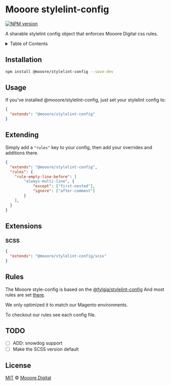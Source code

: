 # Mooore stylelint-config

[![NPM version](https://img.shields.io/npm/v/@mooore/stylelint-config.svg)](https://www.npmjs.org/package/@mooore/stylelint-config)

A sharable stylelint config object that enforces Mooore Digital css rules.

<details><summary>Table of Contents</summary>

- [Installation](#installation)
- [Usage](#usage)
- [Extending](#extending)
- [Extensions](#extensions)
  - [SCSS](#scss)
- [Rules](#rules)
- [TODO](#todo)
- [License](#license)

</details>

## Installation

```bash
npm install @mooore/stylelint-config --save-dev
```

## Usage

If you've installed @mooore/stylelint-config,
just set your stylelint config to:

```json
{
  "extends": "@mooore/stylelint-config"
}
```

## Extending

Simply add a `"rules"` key to your config,
then add your overrides and additions there.

```json
{
  "extends": "@mooore/stylelint-config",
  "rules": {
    "rule-empty-line-before": [
        "always-multi-line", {
            "except": ["first-nested"],
            "ignore": ["after-comment"]
        }
    ],
  }
}
```

## Extensions

### SCSS

```json
{
  "extends": "@mooore/stylelint-config/scss"
}
```

## Rules

The Mooore style-config is based on the [@fylgja/stylelint-config](https://github.com/getfylgja/stylelint-config)
And most rules are set [there](https://github.com/getfylgja/stylelint-config#rules).

We only optimized it to match our Magento environments.

To checkout our rules see each config file.

## TODO

- [ ] ADD: snowdog support
- [ ] Make the SCSS version default

## License
[MIT](LICENSE) © [Mooore Digital](https://www.mooore.nl)

